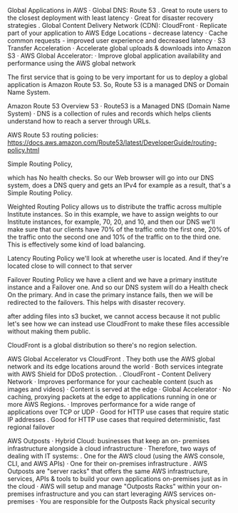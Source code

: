 Global Applications in AWS
· Global DNS: Route 53
. Great to route users to the closest deployment with least latency
· Great for disaster recovery strategies
. Global Content Delivery Network (CDN): CloudFront
· Replicate part of your application to AWS Edge Locations - decrease latency
· Cache common requests - improved user experience and decreased latency
· S3 Transfer Acceleration
· Accelerate global uploads & downloads into Amazon S3
· AWS Global Accelerator:
· Improve global application availability and performance using the AWS global network

The first service that is going to be very important for us to deploy a global application is Amazon Route 53. So, Route 53 is a managed DNS or Domain Name System.

Amazon Route 53 Overview 53
· Route53 is a Managed DNS (Domain Name System)
· DNS is a collection of rules and records which helps clients understand how to reach a server through URLs.

AWS Route 53 routing policies: 
https://docs.aws.amazon.com/Route53/latest/DeveloperGuide/routing-policy.html

Simple Routing Policy,

which has No health checks. So our Web browser will go into our DNS system, does a DNS query and gets an IPv4 for example as a result, that's a Simple Routing Policy.

Weighted Routing Policy
allows us to distribute the traffic across multiple Institute instances. So in this example, we have to assign weights to our Institute instances, for example, 70, 20, and 10, and then our DNS we'll make sure that our clients have 70% of the traffic onto the first one, 20% of the traffic onto the second one and 10% of the traffic on to the third one. This is effectively some kind of load balancing.

Latency Routing Policy 
we'll look at wherethe user is located. And if they're located close to will connect to that server

Failover Routing Policy
we have a client and we have a primary institute instance and a Failover one. And so our DNS system will do a Health check On the primary. And in case the primary instance fails, then we will be redirected to the failovers. This helps with disaster recovery.

after adding files into s3 bucket, we cannot access because it not public
let's see how we can instead use CloudFront to make these files accessible without making them public.

CloudFront is a global distribution so there's no region selection.

AWS Global Accelerator vs CloudFront
. They both use the AWS global network and its edge locations around the world
· Both services integrate with AWS Shield for DDoS protection.
. CloudFront - Content Delivery Network
· Improves performance for your cacheable content (such as images and videos)
· Content is served at the edge
· Global Accelerator
· No caching, proxying packets at the edge to applications running in one or more AWS Regions.
· Improves performance for a wide range of applications over TCP or UDP
· Good for HTTP use cases that require static IP addresses
. Good for HTTP use cases that required deterministic, fast regional failover

AWS Outposts
· Hybrid Cloud: businesses that keep an on-
premises infrastructure alongside à cloud infrastructure
· Therefore, two ways of dealing with IT systems:
. One for the AWS cloud (using the AWS console, CLI, and AWS APIs)
· One for their on-premises infrastructure
. AWS Outposts are "server racks" that offers the same AWS infrastructure, services, APIs & tools to build your own applications on-premises just as in the cloud
· AWS will setup and manage "Outposts Racks" within your on-premises infrastructure and you can start leveraging AWS services on-premises
· You are responsible for the Outposts Rack physical security

